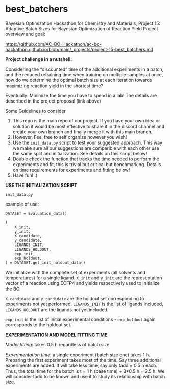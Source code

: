 # best_batchers
Bayesian Optimization Hackathon for Chemistry and Materials, Project 15: Adaptive Batch Sizes for Bayesian Optimization of Reaction Yield
Project overview and goal:

https://github.com/AC-BO-Hackathon/ac-bo-hackathon.github.io/blob/main/_projects/project-15-best_batchers.md



**Project challenge in a nutshell:**

Considering the “discounted” time of the additional experiments in a batch, and the reduced retraining time when training on multiple samples at once, how do we determine the optimal batch size at each iteration towards maximizing reaction yield in the shortest time?

Eventually: Minimize the time you have to spend in a lab!
The details are described in the project proposal (link above)



Some Guidelines to consider

1) This repo is the main repo of our project. If you have your own idea or solution it would be most effective to share it in the discord channel and create your own branch and finally merge it with this main branch. 
2) However, Feel free to self organize however you wish!
3) Use the `init_data.py` script to test your suggested approach. This way we make sure all our suggestions are comparible with each other use the same split and initialization.
See details on this script below!
4) Double check the function that tracks the time needed to perform the experiments and fit, this is trivial but critical but benchmarking. Details on time requirements for experiments and fitting below!
5) Have fun! :)


**USE THE INITIALIZATION SCRIPT**

`init_data.py`

example of use:

```
DATASET = Evaluation_data()

(
    X_init,
    y_init,
    X_candidate,
    y_candidate, 
    LIGANDS_INIT,
    LIGANDS_HOLDOUT,
    exp_init,
    exp_holdout,
) = DATASET.get_init_holdout_data()
```

We initialize with the complete set of experiments (all solvents and temperatures) for a single ligand. `X_init` and `y_init` are the representation vector of a reaction using ECFP4 and yields respectively used to initialize the BO.

`X_candidate` and `y_candidate` are the holdout set corresponding to experiments not yet performed. `LIGANDS_INIT` is the list of ligands included, `LIGANDS_HOLDOUT` are the ligands not yet included.

`exp_init` is the list of initial experimental conditions - `exp_holdout` again corresponds to the holdout set.




**EXPERIMENTATION AND MODEL FITTING TIME**

*Model fitting*: takes 0.5 h regardless of batch size

*Experimentation time*: a single experiment (batch size one) takes 1 h. Preparing the first experiment takes most of the time. Say three additional experiments are added. It will take less time, say only tadd = 0.5 h each. Thus, the total time for the batch is t = 1 h (base time) + 3*0.5 h = 2.5 h. We will consider tadd to be known and use it to study its relationship with batch size.